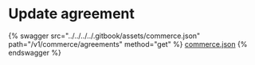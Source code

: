 # Update agreement

{% swagger src="../../../../.gitbook/assets/commerce.json" path="/v1/commerce/agreements" method="get" %}
[commerce.json](../../../../.gitbook/assets/commerce.json)
{% endswagger %}
